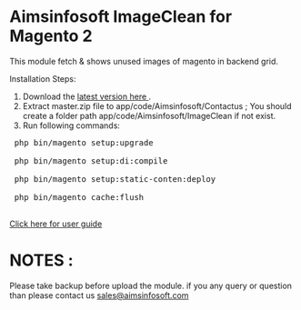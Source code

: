 # Aimsinfosoft ImageClean for Magento 2

This module fetch & shows unused images of magento in backend grid.

Installation Steps:
1. Download the <a href="https://github.com/aimsinfosoft/module-image-clean/archive/master.zip."> latest version here </a>.
2. Extract master.zip file to app/code/Aimsinfosoft/Contactus ; You should create a folder path app/code/Aimsinfosoft/ImageClean if not exist.
3. Run following commands:

<pre>
 php bin/magento setup:upgrade <br>
 php bin/magento setup:di:compile <br>
 php bin/magento setup:static-conten:deploy <br>
 php bin/magento cache:flush <br>
</pre>

<a href="https://github.com/aimsinfosoft/module-image-clean/blob/master/UserGuide.pdf">Click here for user guide</a>
# NOTES : 
Please take backup before upload the module. if you any query or question than please contact us sales@aimsinfosoft.com
